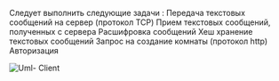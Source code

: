 Следует выполнить следующие задачи :
	Передача текстовых сообщений на сервер (протокол TCP)
	Прием текстовых сообщений, полученных с сервера
	Расшифровка сообщений
	Хеш хранение текстовых сообщений
	Запрос на создание комнаты (протокол http)
	Авторизация
	
![Uml- Client](ChatRoom/UML-Client.png)

